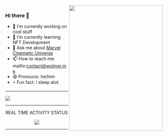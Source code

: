 
 <img align="right" width="300" height="400" src="https://user-images.githubusercontent.com/81027593/156868913-04113191-2e06-4585-b42b-988ea7d3f8c3.jpg">
 
 ### Hi there 👋
- 🔭 I’m currently working on cool stuff
- 🌱 I’m currently learning NFT Development
- 💬 Ask me about [Marvel Cinematic Universe](https://www.marvel.com/)
- 📫 How to reach me: mailto:contact@wolmer.me
- 😄 Pronouns: he/him
- ⚡ Fun fact: i sleep alot. 

---


<img align="center" src="https://github-readme-stats.vercel.app/api?username=thewolmer&hide=stars,sprs,issues&count_private=true&show_icons=true&theme=dark">
 </p>
 
 ---
 
<p align="center"> REAL TIME ACTIVITY STATUS </p>
 <p align="center"> <img src="https://lanyard.cnrad.dev/api/932865250930360331?theme=DARK&animated=true&hideDiscrim=true&borderRadius=30px" /> </p>
 
 ---

